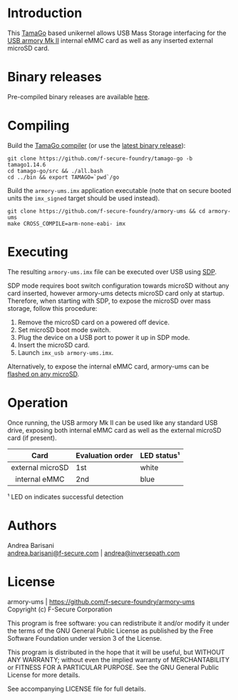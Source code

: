 Introduction
============

This [TamaGo](https://github.com/f-secure-foundry/tamago) based unikernel
allows USB Mass Storage interfacing for the [USB armory Mk II](https://github.com/f-secure-foundry/usbarmory/wiki)
internal eMMC card as well as any inserted external microSD card.

Binary releases
===============

Pre-compiled binary releases are available
[here](https://github.com/f-secure-foundry/armory-ums/releases).

Compiling
=========

Build the [TamaGo compiler](https://github.com/f-secure-foundry/tamago-go)
(or use the [latest binary release](https://github.com/f-secure-foundry/tamago-go/releases/latest)):

```
git clone https://github.com/f-secure-foundry/tamago-go -b tamago1.14.6
cd tamago-go/src && ./all.bash
cd ../bin && export TAMAGO=`pwd`/go
```

Build the `armory-ums.imx` application executable (note that on secure booted
units the `imx_signed` target should be used instead).

```
git clone https://github.com/f-secure-foundry/armory-ums && cd armory-ums
make CROSS_COMPILE=arm-none-eabi- imx
```

Executing
=========

The resulting `armory-ums.imx` file can be executed over USB using
[SDP](https://github.com/f-secure-foundry/usbarmory/wiki/Boot-Modes-(Mk-II)#serial-download-protocol-sdp).

SDP mode requires boot switch configuration towards microSD without any card
inserted, however armory-ums detects microSD card only at startup. Therefore,
when starting with SDP, to expose the microSD over mass storage, follow this
procedure:

  1. Remove the microSD card on a powered off device.
  2. Set microSD boot mode switch.
  3. Plug the device on a USB port to power it up in SDP mode.
  4. Insert the microSD card.
  5. Launch `imx_usb armory-ums.imx`.

Alternatively, to expose the internal eMMC card, armory-ums can be
[flashed on any microSD](https://github.com/f-secure-foundry/usbarmory/wiki/Boot-Modes-(Mk-II)#flashing-imx-native-images).

Operation
=========

Once running, the USB armory Mk II can be used like any standard USB drive,
exposing both internal eMMC card as well as the external microSD card (if
present).

| Card              | Evaluation order | LED status¹ |
|:-----------------:|------------------|-------------|
| external microSD  | 1st              | white       |
| internal eMMC     | 2nd              | blue        |

¹ LED on indicates successful detection

Authors
=======

Andrea Barisani  
andrea.barisani@f-secure.com | andrea@inversepath.com  

License
=======

armory-ums | https://github.com/f-secure-foundry/armory-ums  
Copyright (c) F-Secure Corporation

This program is free software: you can redistribute it and/or modify it under
the terms of the GNU General Public License as published by the Free Software
Foundation under version 3 of the License.

This program is distributed in the hope that it will be useful, but WITHOUT ANY
WARRANTY; without even the implied warranty of MERCHANTABILITY or FITNESS FOR A
PARTICULAR PURPOSE. See the GNU General Public License for more details.

See accompanying LICENSE file for full details.
